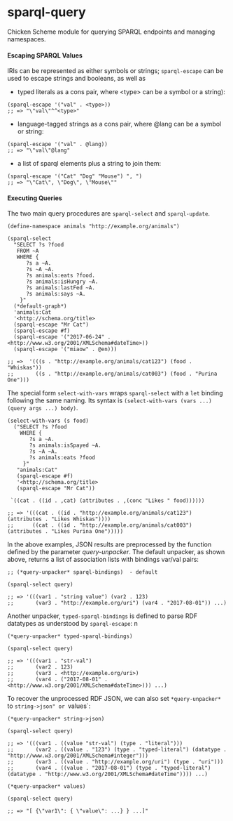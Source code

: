 # sparql-query

Chicken Scheme module for querying SPARQL endpoints and managing namespaces.


#### Escaping SPARQL Values

IRIs can be represented as either symbols or strings; `sparql-escape` can be used to escape strings and booleans, as well as

- typed literals as a cons pair, where &lt;type&gt; can be a symbol or a string):

```
(sparql-escape '("val" . <type>))
;; => "\"val\"^^<type>"
```

- language-tagged strings as a cons pair,  where @lang can be a symbol or string:

```
(sparql-escape '("val" . @lang))
;; => "\"val\"@lang"
```
- a list of sparql elements plus a string to join them:

```
(sparql-escape '("Cat" "Dog" "Mouse") ", ")
;; => "\"Cat\", \"Dog\", \"Mouse\""
```

#### Executing Queries

The two main query procedures are `sparql-select` and `sparql-update`.

```
(define-namespace animals "http://example.org/animals")

(sparql-select 
  "SELECT ?s ?food
   FROM ~A
   WHERE {
      ?s a ~A.
      ?s ~A ~A.
      ?s animals:eats ?food.
      ?s animals:isHungry ~A.
      ?s animals:lastFed ~A.
      ?s animals:says ~A.
    }" 
  (*default-graph*)
  'animals:Cat 
  '<http://schema.org/title>
  (sparql-escape "Mr Cat")
  (sparql-escape #f)
  (sparql-escape '("2017-06-24" . <http://www.w3.org/2001/XMLSchema#dateTime>))
  (sparql-escape '("miaow" . @en)))

;; =>  '(((s . "http://example.org/animals/cat123") (food . "Whiskas"))
;;       ((s . "http://example.org/animals/cat003") (food . "Purina One")))
```

The special form `select-with-vars` wraps `sparql-select` with a `let` binding following the same naming. Its syntax is `(select-with-vars (vars ...) (query args ...) body)`.

```
(select-with-vars (s food)
  ("SELECT ?s ?food
    WHERE {
       ?s a ~A.
       ?s animals:isSpayed ~A.
       ?s ~A ~A.
       ?s animals:eats ?food
     }" 
   "animals:Cat"
   (sparql-escape #f)
   '<http://schema.org/title>
   (sparql-escape "Mr Cat"))

 `((cat . ((id . ,cat) (attributes . ,(conc "Likes " food))))))

;; => '(((cat . ((id . "http://example.org/animals/cat123") (attributes . "Likes Whiskas"))))
;;      ((cat . ((id . "http://example.org/animals/cat003") (attributes . "Likes Purina One")))))
```

In the above examples, JSON results are preprocessed by the function defined by the parameter *query-unpacker*. The default unpacker, as shown above, returns a list of association lists with bindings var/val pairs:

```
;; (*query-unpacker* sparql-bindings)  - default

(sparql-select query)

;; => '(((var1 . "string value") (var2 . 123)
;;       (var3 . "http://example.org/uri") (var4 . "2017-08-01")) ...)
```

Another unpacker, `typed-sparql-bindings` is defined to parse RDF datatypes as understood by `sparql-escape`:
n
```
(*query-unpacker* typed-sparql-bindings)

(sparql-select query)

;; => '(((var1 . "str-val") 
;;       (var2 . 123)
;;       (var3 . <http://example.org/uri>)
;;       (var4 . ("2017-08-01" . <http://www.w3.org/2001/XMLSchema#dateTime>))) ...)
```

To recover the unprocessed RDF JSON, we can also set `*query-unpacker*` to `string->json" or `values`:

```
(*query-unpacker* string->json)

(sparql-select query)

;; => '(((var1 . ((value "str-val") (type . "literal")))
;;       (var2 . ((value . "123") (type . "typed-literal") (datatype . "http://www.w3.org/2001/XMLSchema#integer")))
;;       (var3 . ((value . "http://example.org/uri") (type . "uri")))
;;       (var4 . ((value . "2017-08-01") (type . "typed-literal") (datatype . "http://www.w3.org/2001/XMLSchema#dateTime")))) ...)

(*query-unpacker* values)

(sparql-select query)

;; => "[ {\"var1\": { \"value\": ...} } ...]"
```
